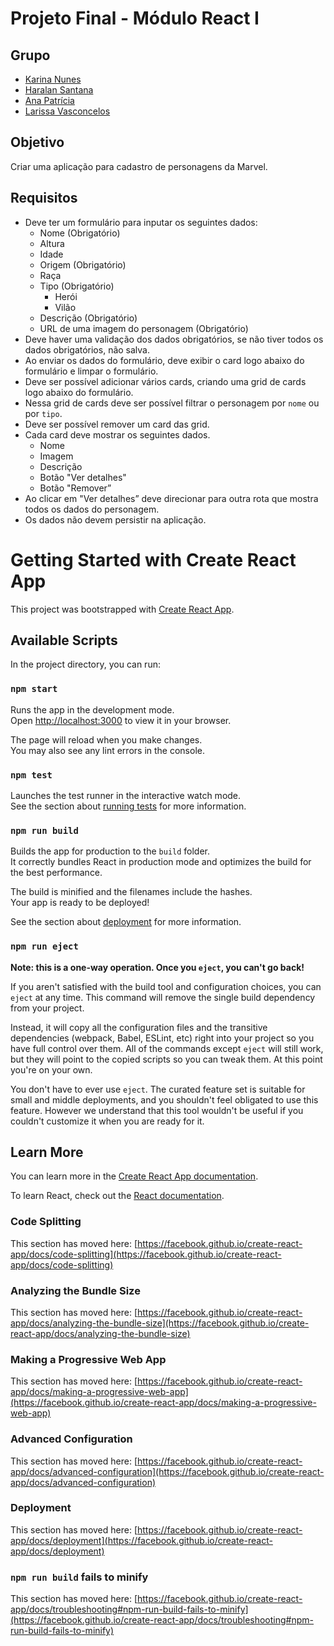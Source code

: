 # Projeto Final - Módulo React I

## Grupo
- [Karina Nunes](https://github.com/karinanuunes)
- [Haralan Santana](https://github.com/HaralanS)
- [Ana Patrícia](https://github.com/ananeres)
- [Larissa Vasconcelos](https://github.com/Rvssa)

## Objetivo

Criar uma aplicação para cadastro de personagens da Marvel.

## Requisitos

-  Deve ter um formulário para inputar os seguintes dados:
    - Nome (Obrigatório)
    - Altura
    - Idade
    - Origem (Obrigatório)
    - Raça
    - Tipo (Obrigatório)
        - Herói
        - Vilão
    - Descrição (Obrigatório)
    - URL de uma imagem do personagem (Obrigatório)
-  Deve haver uma validação dos dados obrigatórios, se não tiver todos os dados obrigatórios, não salva.
-  Ao enviar os dados do formulário, deve exibir o card logo abaixo do formulário e limpar o formulário.
-   Deve ser possível adicionar vários cards, criando uma grid de cards logo abaixo do formulário.
-   Nessa grid de cards deve ser possível filtrar o personagem por `nome` ou por `tipo`.
-   Deve ser possível remover um card das grid.
-   Cada card deve mostrar os seguintes dados.
    - Nome
    - Imagem
    - Descrição
    - Botão "Ver detalhes"
    - Botão "Remover”
- Ao clicar em "Ver detalhes” deve direcionar para outra rota que mostra todos os dados do personagem.
- Os dados não devem persistir na aplicação.


# Getting Started with Create React App

This project was bootstrapped with [Create React App](https://github.com/facebook/create-react-app).

## Available Scripts

In the project directory, you can run:

### `npm start`

Runs the app in the development mode.\
Open [http://localhost:3000](http://localhost:3000) to view it in your browser.

The page will reload when you make changes.\
You may also see any lint errors in the console.

### `npm test`

Launches the test runner in the interactive watch mode.\
See the section about [running tests](https://facebook.github.io/create-react-app/docs/running-tests) for more information.

### `npm run build`

Builds the app for production to the `build` folder.\
It correctly bundles React in production mode and optimizes the build for the best performance.

The build is minified and the filenames include the hashes.\
Your app is ready to be deployed!

See the section about [deployment](https://facebook.github.io/create-react-app/docs/deployment) for more information.

### `npm run eject`

**Note: this is a one-way operation. Once you `eject`, you can't go back!**

If you aren't satisfied with the build tool and configuration choices, you can `eject` at any time. This command will remove the single build dependency from your project.

Instead, it will copy all the configuration files and the transitive dependencies (webpack, Babel, ESLint, etc) right into your project so you have full control over them. All of the commands except `eject` will still work, but they will point to the copied scripts so you can tweak them. At this point you're on your own.

You don't have to ever use `eject`. The curated feature set is suitable for small and middle deployments, and you shouldn't feel obligated to use this feature. However we understand that this tool wouldn't be useful if you couldn't customize it when you are ready for it.

## Learn More

You can learn more in the [Create React App documentation](https://facebook.github.io/create-react-app/docs/getting-started).

To learn React, check out the [React documentation](https://reactjs.org/).

### Code Splitting

This section has moved here: [https://facebook.github.io/create-react-app/docs/code-splitting](https://facebook.github.io/create-react-app/docs/code-splitting)

### Analyzing the Bundle Size

This section has moved here: [https://facebook.github.io/create-react-app/docs/analyzing-the-bundle-size](https://facebook.github.io/create-react-app/docs/analyzing-the-bundle-size)

### Making a Progressive Web App

This section has moved here: [https://facebook.github.io/create-react-app/docs/making-a-progressive-web-app](https://facebook.github.io/create-react-app/docs/making-a-progressive-web-app)

### Advanced Configuration

This section has moved here: [https://facebook.github.io/create-react-app/docs/advanced-configuration](https://facebook.github.io/create-react-app/docs/advanced-configuration)

### Deployment

This section has moved here: [https://facebook.github.io/create-react-app/docs/deployment](https://facebook.github.io/create-react-app/docs/deployment)

### `npm run build` fails to minify

This section has moved here: [https://facebook.github.io/create-react-app/docs/troubleshooting#npm-run-build-fails-to-minify](https://facebook.github.io/create-react-app/docs/troubleshooting#npm-run-build-fails-to-minify)

